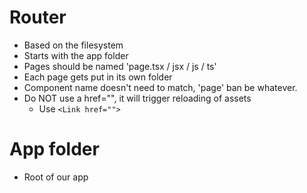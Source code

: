 # Router
- Based on the filesystem
- Starts with the app folder
- Pages should be named 'page.tsx / jsx /  js / ts'
- Each page gets put in its own folder
- Component name doesn't need to match, 'page' ban be whatever.
- Do NOT use a href="", it will trigger reloading of assets
	- Use `<Link href="">`

# App folder
- Root of our app